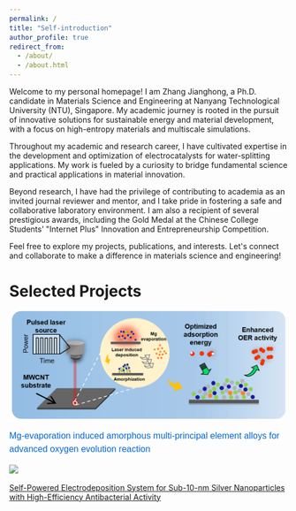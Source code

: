 ```yaml
---
permalink: /
title: "Self-introduction"
author_profile: true
redirect_from: 
  - /about/
  - /about.html
---
```

Welcome to my personal homepage! I am Zhang Jianghong, a Ph.D. candidate in Materials Science and Engineering at Nanyang Technological University (NTU), Singapore. My academic journey is rooted in the pursuit of innovative solutions for sustainable energy and material development, with a focus on high-entropy materials and multiscale simulations.

Throughout my academic and research career, I have cultivated expertise in the development and optimization of electrocatalysts for water-splitting applications. My work is fueled by a curiosity to bridge fundamental science and practical applications in material innovation.

Beyond research, I have had the privilege of contributing to academia as an invited journal reviewer and mentor, and I take pride in fostering a safe and collaborative laboratory environment. I am also a recipient of several prestigious awards, including the Gold Medal at the Chinese College Students’ "Internet Plus" Innovation and Entrepreneurship Competition.

Feel free to explore my projects, publications, and interests. Let's connect and collaborate to make a difference in materials science and engineering!

Selected Projects
======
<p align="left">
  <img src="/images/TOC.png" width="500"/>
</p>
<p style="font-family: Arial, Helvetica, sans-serif; font-size: 16px; font-weight: 500; line-height: 1.5;">
  <a href="https://doi.org/10.1016/j.nanoen.2025.110686" style="text-decoration: none; color: #0366d6;">
    Mg-evaporation induced amorphous multi-principal element alloys for advanced oxygen evolution reaction
  </a>
</p>

<p align="left">
  <img src="https://github.com/user-attachments/assets/64ddebb5-378f-42ab-93fe-1428ea8c3863" width="300"/>
</p>
<p>
  <a href="https://pubs.acs.org/doi/10.1021/acs.jpclett.2c01737">
    Self-Powered Electrodeposition System for Sub-10-nm Silver Nanoparticles with High-Efficiency Antibacterial Activity
  </a>
</p>





